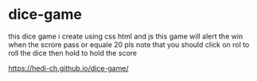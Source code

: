 # dice-game
this dice game i create using css html and js
this game will alert the win when the scrore pass or equale 20
pls note that you should click on rol to roll the dice then hold to hold the score

https://hedi-ch.github.io/dice-game/
